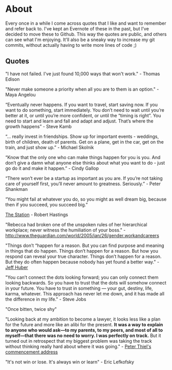 # About

Every once in a while I come across quotes that I like and want to remember and refer back to. I've kept an Evernote of these in the past, but I've decided to move these to Github. This way the quotes are public, and others can see what I'm enjoying. It'll also be a sneaky way to increase my git commits, without actually having to write more lines of code ;)

## Quotes

"I have not failed. I've just found 10,000 ways that won't work." - Thomas Edison

"Never make someone a priority when all you are to them is an option." - Maya Angelou

“Eventually never happens. If you want to travel, start saving now. If you want to do something, start immediately. You don’t need to wait until you’re better at it, or until you’re more confident, or until the “timing is right”. You need to start and learn and fall and adapt and adjust. That’s where the growth happens” - Steve Kamb

“... really invest in friendships. Show up for important events - weddings, birth of children, death of parents. Get on a plane, get in the car, get on the train, and just show up.” - Michael Skolnik

“Know that the only one who can make things happen for you is you. And don’t give a damn what anyone else thinks about what you want to do - just go do it and make it happen.” - Cindy Gallop

“There won’t ever be a startup as important as you are. If you’re not taking care of yourself first, you’ll never amount to greatness. Seriously.” - Peter Shankman

“You might fail at whatever you do, so you might as well dream big, because then if you succeed, you succeed big.”

[The Station](http://www.gettysburg.edu/dotAsset/7da4f91e-3473-4e09-b383-0ad97a0b50d5.pdf) - Robert Hastings

"Rebecca had broken one of the unspoken rules of her hierarchical workplace; never witness the humiliation of your boss." - http://www.theguardian.com/world/2005/jan/26/gender.workandcareers

"Things don’t “happen for a reason. But you can find purpose and meaning in things that do happen. Things don’t happen for a reason. But how you respond can reveal your true character. Things don’t happen for a reason. But they do often happen because nobody has yet found a better way." - [Jeff Huber](https://medium.com/newco/find-a-better-way-19e9dde7a2fd#.kkwnwedi9)

"You can’t connect the dots looking forward; you can only connect them looking backwards. So you have to trust that the dots will somehow connect in your future. You have to trust in something — your gut, destiny, life, karma, whatever. This approach has never let me down, and it has made all the difference in my life." - Steve Jobs

"Once bitten, twice shy"

"Looking back at my ambition to become a lawyer, it looks less like a plan for the future and more like an alibi for the present. **It was a way to explain to anyone who would ask—to my parents, to my peers, and most of all to myself—that there was no need to worry. I was perfectly on track.** But it turned out in retrospect that my biggest problem was taking the track without thinking really hard about where it was going." - [Peter Thiel's commencement address](http://fortune.com/2016/05/22/transcript-peter-thiel-hamilton/?xid=soc_socialflow_twitter_FORTUNE)

"It's not win or lose. It's always win or learn" - Eric Lefkofsky
